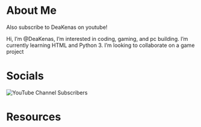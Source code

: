 <h1>About Me</h1>
  <p>Also subscribe to DeaKenas on youtube!</p>
</div>

<div><p> Hi, I’m @DeaKenas, I’m interested in coding, gaming, and pc building. I’m currently learning HTML and Python 3. I’m looking to collaborate on a game project

<div><h1>Socials</h1>
<img alt="YouTube Channel Subscribers" src="https://img.shields.io/youtube/channel/subscribers/UCIRQg-fYoe77mZ4DLcq4E9Q?color=%2300FFFF&style=for-the-badge">

<div><h1>Resources</h1>
  

<!---
DeaKenas/DeaKenas is a ✨ special ✨ repository because its `README.md` (this file) appears on your GitHub profile.
You can click the Preview link to take a look at your changes.
--->

